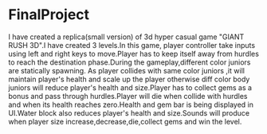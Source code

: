 # FinalProject
I have created a replica(small version) of 3d hyper casual game "GIANT RUSH 3D".I have created 3 levels.In this game, player controller take inputs using left and 
right keys to move.Player has to keep itself away from hurdles to reach the destination phase.During the gameplay,different color juniors are statically spawning.
As player  collides with same color juniors ,it will maintain player's health and scale up the player otherwise diff color body juniors will reduce player's 
health and size.Player has to collect gems as a bonus and pass through hurdles.Player will die when collide with hurdles and when its health reaches zero.Health
and gem bar is being displayed in UI.Water block also reduces player's health and size.Sounds will produce when player size increase,decrease,die,collect gems
and win the level.




